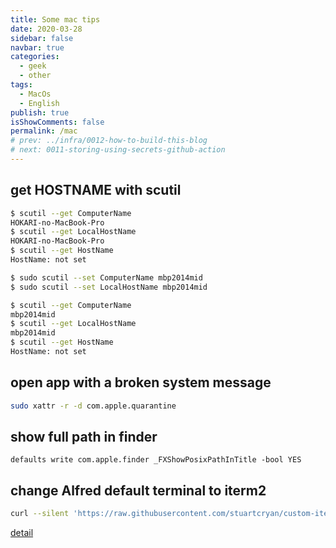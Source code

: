 ```yaml
---
title: Some mac tips
date: 2020-03-28
sidebar: false
navbar: true
categories:
  - geek
  - other
tags:
  - MacOs
  - English
publish: true
isShowComments: false
permalink: /mac
# prev: ../infra/0012-how-to-build-this-blog
# next: 0011-storing-using-secrets-github-action
---
```


## get HOSTNAME with scutil

```bash
$ scutil --get ComputerName
HOKARI-no-MacBook-Pro
$ scutil --get LocalHostName
HOKARI-no-MacBook-Pro
$ scutil --get HostName
HostName: not set

$ sudo scutil --set ComputerName mbp2014mid
$ sudo scutil --set LocalHostName mbp2014mid

$ scutil --get ComputerName
mbp2014mid
$ scutil --get LocalHostName
mbp2014mid
$ scutil --get HostName
HostName: not set
```

## open app with a broken system message

```bash
sudo xattr -r -d com.apple.quarantine
```

## show full path in finder

```
defaults write com.apple.finder _FXShowPosixPathInTitle -bool YES
```

## change Alfred default terminal to iterm2

```bash
curl --silent 'https://raw.githubusercontent.com/stuartcryan/custom-iterm-applescripts-for-alfred/master/custom_iterm_script_iterm_3.1.1.applescript' | pbcopy
```

[detail](https://github.com/vitorgalvao/custom-iterm-scripts-for-alfred)